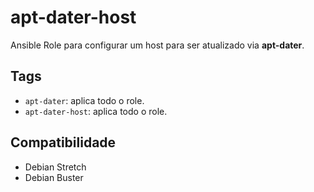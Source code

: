 # apt-dater-host

Ansible Role para configurar um host para ser atualizado via **apt-dater**.

## Tags

- `apt-dater`: aplica todo o role.
- `apt-dater-host`: aplica todo o role.

## Compatibilidade

- Debian Stretch
- Debian Buster

